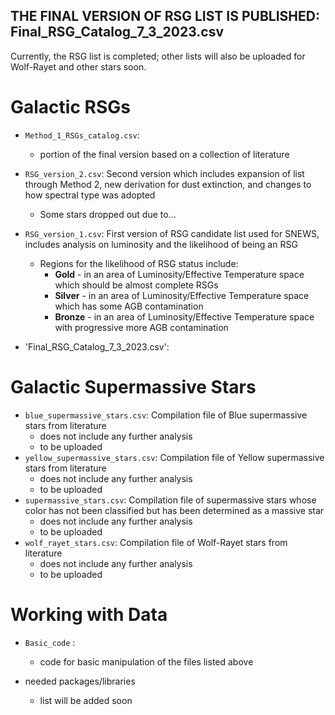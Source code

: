 ## 
## **THE FINAL VERSION OF RSG LIST IS PUBLISHED: Final_RSG_Catalog_7_3_2023.csv**
Currently, the RSG list is completed; other lists will also be uploaded for Wolf-Rayet and other stars soon.

# Galactic RSGs

- `Method_1_RSGs_catalog.csv`: 
   - portion of the final version based on a collection of literature 

- `RSG_version_2.csv`: Second version which includes expansion of list through Method 2, new derivation for dust extinction, and changes to how spectral type was adopted
   - Some stars dropped out due to...
- `RSG_version_1.csv`: First version of RSG candidate list used for SNEWS, includes analysis on luminosity and the likelihood of being an RSG
   - Regions for the likelihood of RSG status include: 
      - **Gold** - in an area of Luminosity/Effective Temperature space which should be almost complete RSGs
      - **Silver** - in an area of Luminosity/Effective Temperature space which has some AGB contamination
      - **Bronze** - in an area of Luminosity/Effective Temperature space with progressive more AGB contamination

- 'Final_RSG_Catalog_7_3_2023.csv':


# Galactic Supermassive Stars

- `blue_supermassive_stars.csv`: Compilation file of Blue supermassive stars from literature 
  - does not include any further analysis 
  - to be uploaded
- `yellow_supermassive_stars.csv`: Compilation file of Yellow supermassive stars from literature 
  - does not include any further analysis
  - to be uploaded
- `supermassive_stars.csv`: Compilation file of supermassive stars whose color has not been classified but has been determined as a massive star 
   - does not include any further analysis
   - to be uploaded
- `wolf_rayet_stars.csv`: Compilation file of Wolf-Rayet stars from literature
  - does not include any further analysis
  - to be uploaded

# Working with Data
- `Basic_code` :
  - code for basic manipulation of the files listed above
  
- needed packages/libraries  
   - list will be added soon


